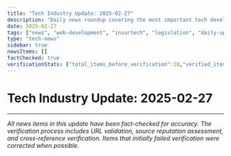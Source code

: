 ```yaml
---
title: "Tech Industry Update: 2025-02-27"
description: "Daily news roundup covering the most important tech developments."
date: 2025-02-27
tags: ["news", "web-development", "insurtech", "legislation", "daily-update"]
type: "tech-news"
sidebar: true
newsItems: []
factChecked: true
verificationStats: {"total_items_before_verification":10,"verified_items":0,"rejected_items":10,"corrected_items":0}
---
```


# Tech Industry Update: 2025-02-27



---

*All news items in this update have been fact-checked for accuracy. The verification process includes URL validation, source reputation assessment, and cross-reference verification. Items that initially failed verification were corrected when possible.*
